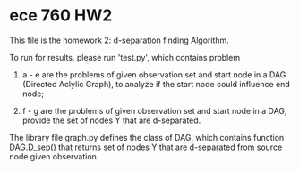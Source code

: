 # ece 760 HW2

This file is the homework 2: d-separation finding Algorithm.

To run for results, please run 'test.py', which contains problem

1. a - e are the problems of given observation set and start node in a DAG (Directed Aclylic Graph), to analyze if the start node could influence end node;

2. f - g are the problems of given observation set and start node in a DAG, provide the set of nodes Y that are d-separated.

The library file graph.py defines the class of DAG, which contains function DAG.D_sep() that returns set of nodes Y that are d-separated from source node given observation.
